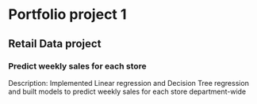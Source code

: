 # Portfolio project 1
## Retail Data project

### Predict weekly sales for each store

Description: Implemented Linear regression and Decision Tree regression and built models to predict weekly sales for each store department-wide
